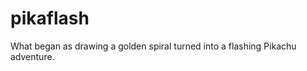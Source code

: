 pikaflash
=========

What began as drawing a golden spiral turned into a flashing Pikachu adventure.
